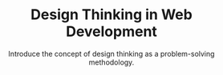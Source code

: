 ---
title: Design Thinking in Web Development 
subtitle: Introduce the concept of design thinking as a problem-solving methodology.
image: ../img/grid10.png
nav: 
    order: 5
---